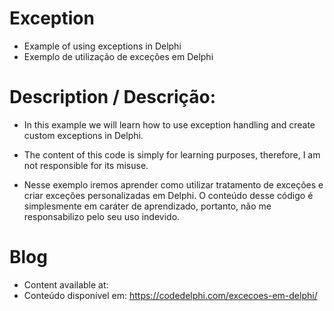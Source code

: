 # Exception
 - Example of using exceptions in Delphi
 - Exemplo de utilização de exceções em Delphi

# Description / Descrição:
- In this example we will learn how to use exception handling and create custom exceptions in Delphi.
- The content of this code is simply for learning purposes, therefore, I am not responsible for its misuse.

- Nesse exemplo iremos aprender como utilizar tratamento de exceções e criar exceções personalizadas em Delphi.
O conteúdo desse código é simplesmente em caráter de aprendizado, portanto, não me responsabilizo pelo seu uso indevido.

# Blog
- Content available at:
- Conteúdo disponível em:
  https://codedelphi.com/excecoes-em-delphi/
